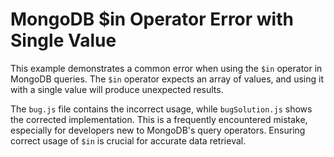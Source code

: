 # MongoDB $in Operator Error with Single Value

This example demonstrates a common error when using the `$in` operator in MongoDB queries.  The `$in` operator expects an array of values, and using it with a single value will produce unexpected results.

The `bug.js` file contains the incorrect usage, while `bugSolution.js` shows the corrected implementation.  This is a frequently encountered mistake, especially for developers new to MongoDB's query operators.  Ensuring correct usage of `$in` is crucial for accurate data retrieval.
